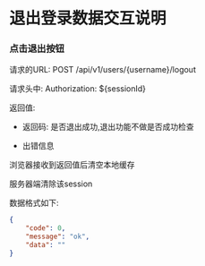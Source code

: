 退出登录数据交互说明
======================

### 点击退出按钮

请求的URL: POST /api/v1/users/{username}/logout
 
请求头中: Authorization: ${sessionId}

返回值:

* 返回码: 是否退出成功,退出功能不做是否成功检查

* 出错信息

浏览器接收到返回值后清空本地缓存

服务器端清除该session

数据格式如下:

```json
{
    "code": 0,
    "message": "ok",
    "data": ""
}
```
